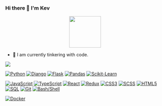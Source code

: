 ### Hi there 👋 I'm Kev

<div id="header" align="center">
  <img src="https://media.giphy.com/media/HwBlFQZFcAoUcPHZdX/giphy.gif" width="100"/>
</div>


- 🔭 I am currently tinkering with code.
<img src="https://github-readme-stats.vercel.app/api/top-langs/?username=cave-o&theme=dark&hide_border=false&include_all_commits=true&count_private=true&layout=compact&langs_count=6">


[![Python](https://img.shields.io/badge/Python-3776AB?style=for-the-badge&logo=python&logoColor=white)](https://github.com/topics/python)
[![Django](https://img.shields.io/badge/Django-092E20?style=for-the-badge&logo=django&logoColor=white)](https://github.com/topics/django)
[![Flask](https://img.shields.io/badge/Flask-000000?style=for-the-badge&logo=flask&logoColor=white)](https://github.com/topics/flask)
[![Pandas](https://img.shields.io/badge/pandas-150458?style=for-the-badge&logo=pandas&logoColor=white)](https://github.com/topics/pandas)
[![Scikit-Learn](https://img.shields.io/badge/scikit--learn-F7931E?style=for-the-badge&logo=scikit-learn&logoColor=white)](https://github.com/topics/scikit-learn)

[![JavaScript](https://img.shields.io/badge/JavaScript-F7DF1E?style=for-the-badge&logo=javascript&logoColor=black)](https://github.com/topics/javascript)
[![TypeScript](https://img.shields.io/badge/TypeScript-3178C6?style=for-the-badge&logo=typescript&logoColor=white)](https://github.com/topics/typescript)
[![React](https://img.shields.io/badge/React-61DAFB?style=for-the-badge&logo=react&logoColor=black)](https://github.com/topics/react)
[![Redux](https://img.shields.io/badge/Redux-764ABC?style=for-the-badge&logo=redux&logoColor=white)](https://github.com/topics/redux)
[![CSS3](https://img.shields.io/badge/CSS3-1572B6?style=for-the-badge&logo=css3&logoColor=white)](https://github.com/topics/css)
[![SCSS](https://img.shields.io/badge/SCSS-CC6699?style=for-the-badge&logo=sass&logoColor=white)](https://github.com/topics/scss)
[![HTML5](https://img.shields.io/badge/HTML5-E34F26?style=for-the-badge&logo=html5&logoColor=white)](https://github.com/topics/html)
[![SQL](https://img.shields.io/badge/SQL-4479A1?style=for-the-badge&logo=postgresql&logoColor=white)](https://github.com/topics/sql)
[![Git](https://img.shields.io/badge/Git-F05032?style=for-the-badge&logo=git&logoColor=white)](https://github.com/topics/git)
[![Bash/Shell](https://img.shields.io/badge/Bash/Shell-4EAA25?style=for-the-badge&logo=gnu-bash&logoColor=white)](https://github.com/topics/bash)

[![Docker](https://img.shields.io/badge/Docker-2496ED?style=for-the-badge&logo=docker&logoColor=white)](https://github.com/topics/docker)
